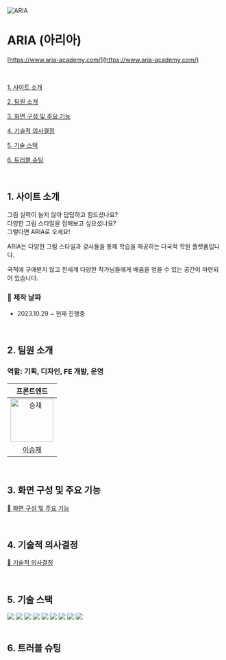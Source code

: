 ![ARIA](https://github.com/seungjaelee2684/aria-front-end/assets/135948012/69ca83d8-8666-4649-a5a8-f635a8b3110d)

# ARIA (아리아)
[https://www.aria-academy.com/](https://www.aria-academy.com/)

<br />

[1. 사이트 소개](#1-사이트-소개)

[2. 팀원 소개](#2-팀원-소개)

[3. 화면 구성 및 주요 기능](#3-화면-구성-및-주요-기능)

[4. 기술적 의사결정](#4-기술적-의사결정)

[5. 기술 스택](#5-기술-스택)

[6. 트러블 슈팅](#6-트러블-슈팅)

<br />

## 1. 사이트 소개

그림 실력이 늘지 않아 답답하고 힘드셨나요?
<br />
다양한 그림 스타일을 접해보고 싶으셨나요?
<br />
그렇다면 ARIA로 오세요!

ARIA는 다양한 그림 스타일과 강사들을 통해 학습을 제공하는 다국적 학원 플랫폼입니다.

국적에 구애받지 않고 전세계 다양한 작가님들에게 배움을 얻을 수 있는 공간이 마련되어 있습니다.
<br />

### 📆 제작 날짜
* 2023.10.29 ~ 현재 진행중

<br />

## 2. 팀원 소개

<h3>역할: 기획, 디자인, FE 개발, 운영</h3>
<table>
  <thead>
    <tr>
      <th align="center">프론트엔드</th>
    </tr>
  </thead>
  <tbody>
    <tr>
      <td align="center"><a target="_blank" rel="noopener noreferrer nofollow" href="https://avatars.githubusercontent.com/u/135948012s=400&u=9e8118cffef779128f2b653e7b8f09d99d7ab417&v=4"><img src="https://avatars.githubusercontent.com/u/135948012?s=400&u=9e8118cffef779128f2b653e7b8f09d99d7ab417&v=4" alt="승재" style="width: 100px"></img></a></td>
    </tr>
    <tr>
      <td align="center"><a href="https://github.com/seungjaelee2684">이승재</a></td>
    </tr>
  </tbody>
</table>

<br />

## 3. 화면 구성 및 주요 기능

[🔗 화면 구성 및 주요 기능](https://github.com/seungjaelee2684/aria-front-end/wiki/%ED%99%94%EB%A9%B4-%EA%B5%AC%EC%84%B1-%EB%B0%8F-%EC%A3%BC%EC%9A%94-%EA%B8%B0%EB%8A%A5)

<br />

## 4. 기술적 의사결정

[🔗 기술적 의사결정](https://github.com/seungjaelee2684/aria-front-end/wiki/%EA%B8%B0%EC%88%A0%EC%A0%81-%EC%9D%98%EC%82%AC%EA%B2%B0%EC%A0%95)

<br />

## 5. 기술 스택

<div>
  <img src="https://img.shields.io/badge/Typescript-3178C6?style=for-the-badge&logo=typescript&logoColor=white" />
  <img src="https://img.shields.io/badge/HTML5-E34F26?style=for-the-badge&logo=HTML5&logoColor=white" />
  <img src="https://img.shields.io/badge/CSS3-1572B6?style=for-the-badge&logo=CSS3&logoColor=white" />
  <img src="https://img.shields.io/badge/React-61DAFB?style=for-the-badge&logo=react&logoColor=white"/>
  <img src="https://img.shields.io/badge/axios-5A29E4?style=for-the-badge&logo=axios&logoColor=white"/>
  <img src="https://img.shields.io/badge/reactquery-FF4154?style=for-the-badge&logo=reactquery&logoColor=white"/>
  <img src="https://img.shields.io/badge/recoil-3578E5?style=for-the-badge&logo=recoil&logoColor=white"/>
  <img src="https://img.shields.io/badge/styledcomponents-DB7093?style=for-the-badge&logo=styledcomponents&logoColor=white"/>
  <img src="https://img.shields.io/badge/netlify-00C7B7?style=for-the-badge&logo=netlify&logoColor=white"/>
</div>

<br />

## 6. 트러블 슈팅

